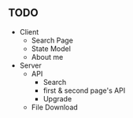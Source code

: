 ## TODO
- Client
    - Search Page
    - State Model
    - About me
- Server
    - API
        - Search
        - first & second page's API
        - Upgrade
    - File Download

